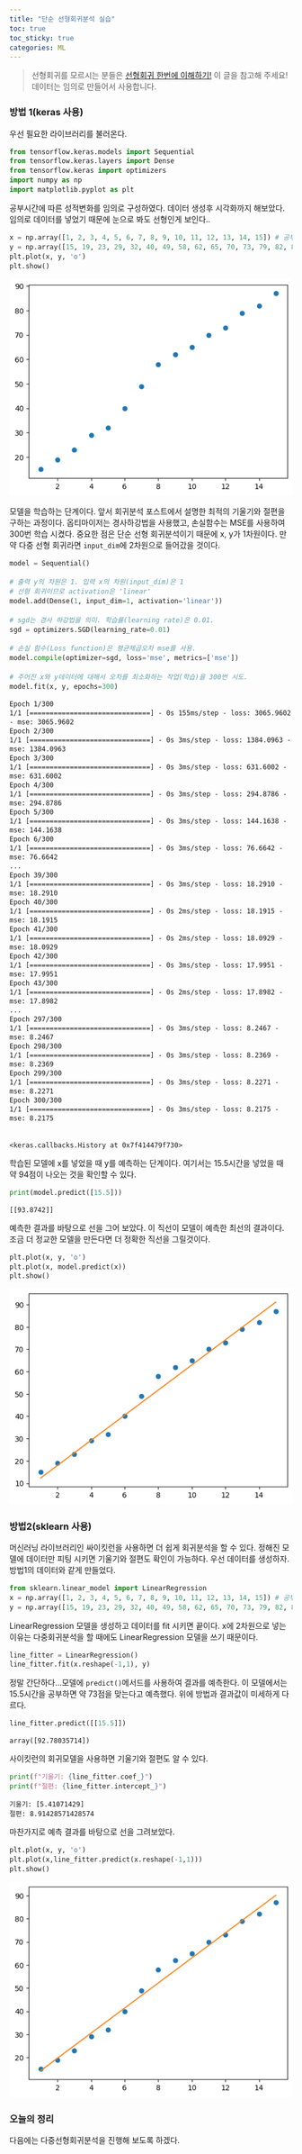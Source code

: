 ```yaml
---
title: "단순 선형회귀분석 실습"
toc: true
toc_sticky: true
categories: ML
---
```


> 선형회귀를 모르시는 분들은 [선형회귀 한번에 이해하기!](https://dongju923.github.io/ml/Linear_Regression/#gsc.tab=0) 이 글을 참고해 주세요! 데이터는 임의로 만들어서 사용합니다.

### 방법 1(keras 사용)

우선 필요한 라이브러리를 불러온다.


```python
from tensorflow.keras.models import Sequential
from tensorflow.keras.layers import Dense
from tensorflow.keras import optimizers
import numpy as np
import matplotlib.pyplot as plt
```

공부시간에 따른 성적변화를 임의로 구성하였다. 데이터 생성후 시각화까지 해보았다.  
임의로 데이터를 넣었기 때문에 눈으로 봐도 선형인게 보인다..


```python
x = np.array([1, 2, 3, 4, 5, 6, 7, 8, 9, 10, 11, 12, 13, 14, 15]) # 공부 시간
y = np.array([15, 19, 23, 29, 32, 40, 49, 58, 62, 65, 70, 73, 79, 82, 87])  # 성적
plt.plot(x, y, 'o')
plt.show()
```


    
![png](/assets/images/regression/slr1.png)
    


모델을 학습하는 단계이다. 앞서 회귀분석 포스트에서 설명한 최적의 기울기와 절편을 구하는 과정이다. 옵티마이저는 경사하강법을 사용했고, 손실함수는 MSE를 사용하여 300번 학습 시켰다. 중요한 점은 단순 선형 회귀분석이기 때문에 x, y가 1차원이다. 만약 다중 선형 회귀라면 `input_dim`에 2차원으로 들어갔을 것이다.


```python
model = Sequential()

# 출력 y의 차원은 1. 입력 x의 차원(input_dim)은 1
# 선형 회귀이므로 activation은 'linear'
model.add(Dense(1, input_dim=1, activation='linear'))

# sgd는 경사 하강법을 의미. 학습률(learning rate)은 0.01.
sgd = optimizers.SGD(learning_rate=0.01)

# 손실 함수(Loss function)은 평균제곱오차 mse를 사용.
model.compile(optimizer=sgd, loss='mse', metrics=['mse'])

# 주어진 x와 y데이터에 대해서 오차를 최소화하는 작업(학습)을 300번 시도.
model.fit(x, y, epochs=300)
```

    Epoch 1/300
    1/1 [==============================] - 0s 155ms/step - loss: 3065.9602 - mse: 3065.9602
    Epoch 2/300
    1/1 [==============================] - 0s 3ms/step - loss: 1384.0963 - mse: 1384.0963
    Epoch 3/300
    1/1 [==============================] - 0s 3ms/step - loss: 631.6002 - mse: 631.6002
    Epoch 4/300
    1/1 [==============================] - 0s 3ms/step - loss: 294.8786 - mse: 294.8786
    Epoch 5/300
    1/1 [==============================] - 0s 3ms/step - loss: 144.1638 - mse: 144.1638
    Epoch 6/300
    1/1 [==============================] - 0s 3ms/step - loss: 76.6642 - mse: 76.6642
    ...
    Epoch 39/300
    1/1 [==============================] - 0s 3ms/step - loss: 18.2910 - mse: 18.2910
    Epoch 40/300
    1/1 [==============================] - 0s 2ms/step - loss: 18.1915 - mse: 18.1915
    Epoch 41/300
    1/1 [==============================] - 0s 2ms/step - loss: 18.0929 - mse: 18.0929
    Epoch 42/300
    1/1 [==============================] - 0s 3ms/step - loss: 17.9951 - mse: 17.9951
    Epoch 43/300
    1/1 [==============================] - 0s 2ms/step - loss: 17.8982 - mse: 17.8982
    ...
    Epoch 297/300
    1/1 [==============================] - 0s 3ms/step - loss: 8.2467 - mse: 8.2467
    Epoch 298/300
    1/1 [==============================] - 0s 3ms/step - loss: 8.2369 - mse: 8.2369
    Epoch 299/300
    1/1 [==============================] - 0s 3ms/step - loss: 8.2271 - mse: 8.2271
    Epoch 300/300
    1/1 [==============================] - 0s 3ms/step - loss: 8.2175 - mse: 8.2175


    <keras.callbacks.History at 0x7f414479f730>



학습된 모델에 x를 넣었을 때 y를 예측하는 단계이다. 여기서는 15.5시간을 넣었을 때 약 94점이 나오는 것을 확인할 수 있다.


```python
print(model.predict([15.5]))
```

    [[93.8742]]


예측한 결과를 바탕으로 선을 그어 보았다. 이 직선이 모델이 예측한 최선의 결과이다. 조금 더 정교한 모델을 만든다면 더 정확한 직선을 그릴것이다.


```python
plt.plot(x, y, 'o')
plt.plot(x, model.predict(x))
plt.show()
```


    
![png](/assets/images/regression/slr2.png)
    


### 방법2(sklearn 사용)

머신러닝 라이브러리인 싸이킷런을 사용하면 더 쉽게 회귀분석을 할 수 있다. 정해진 모델에 데이터만 피팅 시키면 기울기와 절편도 확인이 가능하다. 우선 데이터를 생성하자. 방법1의 데이터와 같게 만들었다.


```python
from sklearn.linear_model import LinearRegression
x = np.array([1, 2, 3, 4, 5, 6, 7, 8, 9, 10, 11, 12, 13, 14, 15]) # 공부 시간
y = np.array([15, 19, 23, 29, 32, 40, 49, 58, 62, 65, 70, 73, 79, 82, 87])  # 성적
```

LinearRegression 모델을 생성하고 데이터를 fit 시키면 끝이다. x에 2차원으로 넣는 이유는 다중회귀분석을 할 때에도 LinearRegression 모델을 쓰기 때문이다.


```python
line_fitter = LinearRegression()
line_fitter.fit(x.reshape(-1,1), y)
```

정말 간단하다...모델에 `predict()`메서드를 사용하여 결과를 예측한다. 이 모델에서는 15.5시간을 공부하면 약 73점을 맞는다고 예측했다. 위에 방법과 결과값이 미세하게 다르다.


```python
line_fitter.predict([[15.5]])
```
    array([92.78035714])



사이킷런의 회귀모델을 사용하면 기울기와 절편도 알 수 있다.


```python
print(f"기울기: {line_fitter.coef_}")
print(f"절편: {line_fitter.intercept_}")
```

    기울기: [5.41071429]
    절편: 8.91428571428574


마찬가지로 예측 결과를 바탕으로 선을 그려보았다.


```python
plt.plot(x, y, 'o')
plt.plot(x,line_fitter.predict(x.reshape(-1,1)))
plt.show()
```


    
![png](/assets/images/regression/slr3.png)
    


### 오늘의 정리
다음에는 다중선형회귀분석을 진행해 보도록 하겠다.
